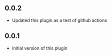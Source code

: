 ## 0.0.2
  - Updated this plugin as a test of github actions

## 0.0.1
  - Initial version of this plugin

